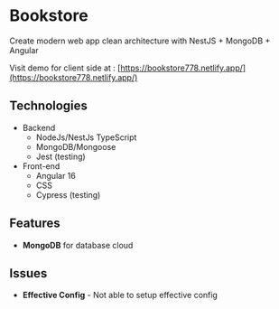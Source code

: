 # Bookstore

Create modern web app clean architecture with NestJS + MongoDB + Angular

Visit demo for client side at : [https://bookstore778.netlify.app/](https://bookstore778.netlify.app/)


## Technologies
- Backend
  - NodeJs/NestJs TypeScript
  - MongoDB/Mongoose
  - Jest (testing)
- Front-end
  - Angular 16
  - CSS
  - Cypress (testing)

## Features
- **MongoDB** for database cloud



## Issues
- **Effective Config** - Not able to setup effective config


